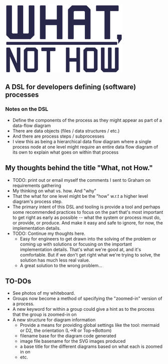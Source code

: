![](docs/_static/what_not_how.png)

## A DSL for developers defining (software) processes

### Notes on the DSL
- Define the components of the process as they might appear as part of a data-flow diagram
- There are data objects (files / data structures / etc.)
- And there are process steps / subprocesses
- I view this as being a hierarchical data flow diagram where a single process node at one level might require an entire data flow diagram of its own to explain what goes on within that process

## My thoughts behind the title "What, not How."
- TODO: print out or email myself the comments I sent to Graham on requirements gathering
- My thinking on what vs. how.  And "why"
- That the what for one level might be the "how" w.r.t a higher level diagram's process step.
- The primary intent of this DSL and tooling is provide a tool and perhaps some recommended practices to focus on the part that's most important to get right as early as possible -- what the system or process must do, or provide, or produce.  And make it easy and safe to ignore, for now, the implementation details.
- TODO: Continue my thoughts here.
  - Easy for engineers to get drawn into the solving of the problem or coming up with solutions or focusing on the important implementation details.  That's what we're good at, and it's comfortable.  But if we don't get right what we're trying to solve, the solution has much less real value.
  - A great solution to the wrong problem...

## TO-DOs
- See photos of my whiteboard.
- Groups now become a method of specifying the "zoomed-in" version of a process.
- A new keyword for within a group could give a hint as to the process that the group is zoomed-in on
- A new structure for diagram information
  - Provide a means for providing global settings like the tool: mermaid or D2, the orientation (L->R or Top->Bottom)
  - filename base for the diagram code generated
  - image file basename for the SVG images produced
  - a base title for the different diagrams based on what each is zoomed in on 
  - etc.





